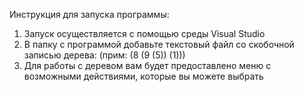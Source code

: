 Инструкция для запуска программы:
1. Запуск осуществляется с помощью среды Visual Studio
2. В папку с программой добавьте текстовый файл со скобочной записью дерева: (прим: (8 (9 (5)) (1)))
3. Для работы с деревом вам будет предоставлено меню с возможными действиями, которые вы можете выбрать
